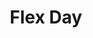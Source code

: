 ---
title: "Flex Day"
index: 5
materials:
- topic: "Primer on Image CNNs"
  files:
  - type: "colab"
    url: lectures/module3/3-5_flex/5a - Image CNN.ipynb
---